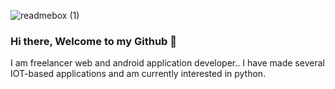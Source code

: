 
![readmebox (1)](https://github.com/hamtz/hamtz/assets/46095267/8e1ced8d-64fb-4f6a-95c6-d083616199ed)

### Hi there, Welcome to my Github 👋
I am freelancer web and android application developer.. I have made several IOT-based applications and am currently interested in python.


<!--
**hamtz/hamtz** is a ✨ _special_ ✨ repository because its `README.md` (this file) appears on your GitHub profile.
Find me and let's talk to me at :

Here are some ideas to get you started:

- 🔭 I’m currently working on ...
- 🌱 I’m currently learning ...
- 👯 I’m looking to collaborate on ...
- 🤔 I’m looking for help with ...
- 💬 Ask me about ...
- 📫 How to reach me: ...
- 😄 Pronouns: ...
- ⚡ Fun fact: ...
-->
